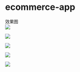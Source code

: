 # ecommerce-app
效果图  
![](http://chuantu.biz/t5/32/1472805693x3340469687.png)  

![](http://chuantu.biz/t5/32/1472805735x3340469687.png)  

![](http://chuantu.biz/t5/32/1472805139x1822611436.png)  

![](http://chuantu.biz/t5/32/1472805160x1822611436.png)  

![](http://chuantu.biz/t5/32/1472804992x1822611436.png)  
